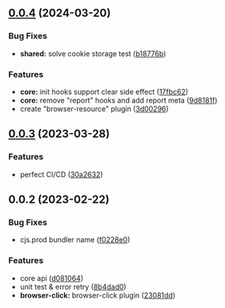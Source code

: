 ## [0.0.4](https://github.com/wermdany/tracing/compare/v0.0.3...v0.0.4) (2024-03-20)

### Bug Fixes

- **shared:** solve cookie storage test ([b18776b](https://github.com/wermdany/tracing/commit/b18776b4336293b313a51b08cdc4080a260ae964))

### Features

- **core:** init hooks support clear side effect ([17fbc62](https://github.com/wermdany/tracing/commit/17fbc62c01772255e65a3e4acb213af6c9bb6daf))
- **core:** remove "report" hooks and add report meta ([9d8181f](https://github.com/wermdany/tracing/commit/9d8181f558f393a01a131141bf4c827529a1fe11))
- create "browser-resource" plugin ([3d00296](https://github.com/wermdany/tracing/commit/3d00296601324285861912c623d978c2e5ad350a))

## [0.0.3](https://github.com/wermdany/tracing/compare/v0.0.2...v0.0.3) (2023-03-28)

### Features

- perfect CI/CD ([30a2632](https://github.com/wermdany/tracing/commit/30a263222b9e411a794028c5a171dbc1688f69ae))

## 0.0.2 (2023-02-22)

### Bug Fixes

- cjs.prod bundler name ([f0228e0](https://github.com/wermdany/tracing/commit/f0228e02d1b44788d4009abea77eed7aa79eed86))

### Features

- core api ([d081064](https://github.com/wermdany/tracing/commit/d0810640e7409c27e4a436213ad29402413948d8))
- unit test & error retry ([8b4dad0](https://github.com/wermdany/tracing/commit/8b4dad05eb37f44c8ae2960df7553f99cc80c437))
- **browser-click:** browser-click plugin ([23081dd](https://github.com/wermdany/tracing/commit/23081dda7398f205616efc284b106b751e0c2116))
